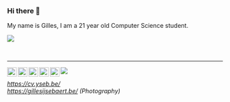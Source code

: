 ### Hi there 👋

My name is Gilles, I am a 21 year old Computer Science student.

![](https://github-readme-stats.vercel.app/api?username=gijsebaert&count_private=true&show_icons=true&theme=codeSTACKr)


<!-- Footer -->
</br>

_________________

<a href="https://www.linkedin.com/in/gijsebaert/">
  <img align="left" alt="Gilles' LinkedIn" width="22px" src="https://raw.githubusercontent.com/gauravghongde/social-icons/9d939e1c5b7ea4a24ac39c3e4631970c0aa1b920/SVG/Color/LinkedIN.svg" />
</a>
<a href="https://open.spotify.com/user/gilles-ijsebaert?si=96f781bd1e2e4d35">
  <img align="left" alt="Gilles' Spotify" width="22px" src="https://raw.githubusercontent.com/gauravghongde/social-icons/9d939e1c5b7ea4a24ac39c3e4631970c0aa1b920/SVG/Color/Spotify.svg" />
</a>
<a href="https://twitter.com/gijsebaert">
  <img align="left" alt="Gilles' Twitter" width="22px" src="https://raw.githubusercontent.com/gauravghongde/social-icons/9d939e1c5b7ea4a24ac39c3e4631970c0aa1b920/SVG/Color/Twitter.svg" />
</a>
<a href="https://www.instagram.com/gijsebaert/">
  <img align="left" alt="Gilles' Instagram" width="22px" src="https://raw.githubusercontent.com/gauravghongde/social-icons/9d939e1c5b7ea4a24ac39c3e4631970c0aa1b920/SVG/Color/Instagram.svg" />
</a>
<!-- <a href="https://yseb.be/">
  <img align="left" alt="Gilles' Website" width="22px" src="https://raw.githubusercontent.com/gauravghongde/social-icons/9d939e1c5b7ea4a24ac39c3e4631970c0aa1b920/SVG/Color/HTML5.svg" />
</a> -->
<a href="mailto:info@gillesijsebaert.be">
  <img align="left" alt="Gilles' Mailaddress" width="22px" src="https://raw.githubusercontent.com/gauravghongde/social-icons/9d939e1c5b7ea4a24ac39c3e4631970c0aa1b920/SVG/Color/Gmail.svg" />
</a>


![](https://visitor-badge.glitch.me/badge?page_id=gijsebaert.gijsebaert&left_color=blue&right_color=blue)

*https://cv.yseb.be/*  <br> 
*https://gillesijsebaert.be/ (Photography)* 


<!--
**gijsebaert/gijsebaert** is a ✨ _special_ ✨ repository because its `README.md` (this file) appears on your GitHub profile.

Here are some ideas to get you started:

- 🔭 I’m currently working on ...
- 🌱 I’m currently learning ...
- 👯 I’m looking to collaborate on ...
- 🤔 I’m looking for help with ...
- 💬 Ask me about ...
- 📫 How to reach me: ...
- 😄 Pronouns: ...
- ⚡ Fun fact: ...
-->
